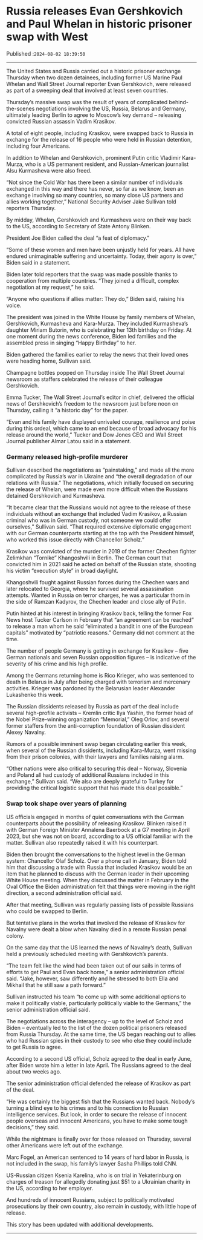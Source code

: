 # Russia releases Evan Gershkovich and Paul Whelan in historic prisoner swap with West

Published :`2024-08-02 18:39:50`

---

The United States and Russia carried out a historic prisoner exchange Thursday when two dozen detainees, including former US Marine Paul Whelan and Wall Street Journal reporter Evan Gershkovich, were released as part of a sweeping deal that involved at least seven countries.

Thursday’s massive swap was the result of years of complicated behind-the-scenes negotiations involving the US, Russia, Belarus and Germany, ultimately leading Berlin to agree to Moscow’s key demand – releasing convicted Russian assassin Vadim Krasikov.

A total of eight people, including Krasikov, were swapped back to Russia in exchange for the release of 16 people who were held in Russian detention, including four Americans.

In addition to Whelan and Gershkovich, prominent Putin critic Vladimir Kara-Murza, who is a US permanent resident, and Russian-American journalist Alsu Kurmasheva were also freed.

“Not since the Cold War has there been a similar number of individuals exchanged in this way and there has never, so far as we know, been an exchange involving so many countries, so many close US partners and allies working together,” National Security Adviser Jake Sullivan told reporters Thursday.

By midday, Whelan, Gershkovich and Kurmasheva were on their way back to the US, according to Secretary of State Antony Blinken.

President Joe Biden called the deal “a feat of diplomacy.”

“Some of these women and men have been unjustly held for years. All have endured unimaginable suffering and uncertainty. Today, their agony is over,” Biden said in a statement.

Biden later told reporters that the swap was made possible thanks to cooperation from multiple countries. “They joined a difficult, complex negotiation at my request,” he said.

“Anyone who questions if allies matter: They do,” Biden said, raising his voice.

The president was joined in the White House by family members of Whelan, Gershkovich, Kurmasheva and Kara-Murza. They included Kurmasheva’s daughter Miriam Butorin, who is celebrating her 13th birthday on Friday. At one moment during the news conference, Biden led families and the assembled press in singing “Happy Birthday” to her.

Biden gathered the families earlier to relay the news that their loved ones were heading home, Sullivan said.

Champagne bottles popped on Thursday inside The Wall Street Journal newsroom as staffers celebrated the release of their colleague Gershkovich.

Emma Tucker, The Wall Street Journal’s editor in chief, delivered the official news of Gershkovich’s freedom to the newsroom just before noon on Thursday, calling it “a historic day” for the paper.

“Evan and his family have displayed unrivaled courage, resilience and poise during this ordeal, which came to an end because of broad advocacy for his release around the world,” Tucker and Dow Jones CEO and Wall Street Journal publisher Almar Latou said in a statement.

### Germany released high-profile murderer

Sullivan described the negotiations as “painstaking,” and made all the more complicated by Russia’s war in Ukraine and “the overall degradation of our relations with Russia.” The negotiations, which initially focused on securing the release of Whelan, were made even more difficult when the Russians detained Gershkovich and Kurmasheva.

“It became clear that the Russians would not agree to the release of these individuals without an exchange that included Vadim Krasikov, a Russian criminal who was in German custody, not someone we could offer ourselves,” Sullivan said. “That required extensive diplomatic engagement with our German counterparts starting at the top with the President himself, who worked this issue directly with Chancellor Scholz.”

Krasikov was convicted of the murder in 2019 of the former Chechen fighter Zelimkhan “Tornike” Khangoshvili in Berlin. The German court that convicted him in 2021 said he acted on behalf of the Russian state, shooting his victim “execution style” in broad daylight.

Khangoshvili fought against Russian forces during the Chechen wars and later relocated to Georgia, where he survived several assassination attempts. Wanted in Russia on terror charges, he was a particular thorn in the side of Ramzan Kadyrov, the Chechen leader and close ally of Putin.

Putin hinted at his interest in bringing Krasikov back, telling the former Fox News host Tucker Carlson in February that “an agreement can be reached” to release a man whom he said “eliminated a bandit in one of the European capitals” motivated by “patriotic reasons.” Germany did not comment at the time.

The number of people Germany is getting in exchange for Krasikov – five German nationals and seven Russian opposition figures – is indicative of the severity of his crime and his high profile.

Among the Germans returning home is Rico Krieger, who was sentenced to death in Belarus in July after being charged with terrorism and mercenary activities. Krieger was pardoned by the Belarusian leader Alexander Lukashenko this week.

The Russian dissidents released by Russia as part of the deal include several high-profile activists – Kremlin critic Ilya Yashin, the former head of the Nobel Prize-winning organization “Memorial,” Oleg Orlov, and several former staffers from the anti-corruption foundation of Russian dissident Alexey Navalny.

Rumors of a possible imminent swap began circulating earlier this week, when several of the Russian dissidents, including Kara-Murza, went missing from their prison colonies, with their lawyers and families raising alarm.

“Other nations were also critical to securing this deal – Norway, Slovenia and Poland all had custody of additional Russians included in this exchange,” Sullivan said. “We also are deeply grateful to Turkey for providing the critical logistic support that has made this deal possible.”

### Swap took shape over years of planning

US officials engaged in months of quiet conversations with the German counterparts about the possibility of releasing Krasikov. Blinken raised it with German Foreign Minister Annalena Baerbock at a G7 meeting in April 2023, but she was not on board, according to a US official familiar with the matter. Sullivan also repeatedly raised it with his counterpart.

Biden then brought the conversations to the highest level in the German system: Chancellor Olaf Scholz. Over a phone call in January, Biden told him that discussing a trade with Russia that included Krasikov would be an item that he planned to discuss with the German leader in their upcoming White House meeting. When they discussed the matter in February in the Oval Office the Biden administration felt that things were moving in the right direction, a second administration official said.

After that meeting, Sullivan was regularly passing lists of possible Russians who could be swapped to Berlin.

But tentative plans in the works that involved the release of Krasikov for Navalny were dealt a blow when Navalny died in a remote Russian penal colony.

On the same day that the US learned the news of Navalny’s death, Sullivan held a previously scheduled meeting with Gershkovich’s parents.

“The team felt like the wind had been taken out of our sails in terms of efforts to get Paul and Evan back home,” a senior administration official said. “Jake, however, saw differently and he stressed to both Ella and Mikhail that he still saw a path forward.”

Sullivan instructed his team “to come up with some additional options to make it politically viable, particularly politically viable to the Germans,” the senior administration official said.

The negotiations across the interagency – up to the level of Scholz and Biden – eventually led to the list of the dozen political prisoners released from Russia Thursday. At the same time, the US began reaching out to allies who had Russian spies in their custody to see who else they could include to get Russia to agree.

According to a second US official, Scholz agreed to the deal in early June, after Biden wrote him a letter in late April. The Russians agreed to the deal about two weeks ago.

The senior administration official defended the release of Krasikov as part of the deal.

“He was certainly the biggest fish that the Russians wanted back. Nobody’s turning a blind eye to his   crimes and to his connection to Russian intelligence services. But look, in order to secure the release of innocent people overseas and innocent Americans, you have to make some tough decisions,” they said.

While the nightmare is finally over for those released on Thursday, several other Americans were left out of the exchange.

Marc Fogel, an American sentenced to 14 years of hard labor in Russia, is not included in the swap, his family’s lawyer Sasha Phillips told CNN.

US-Russian citizen Ksenia Karelina, who is on trial in Yekaterinburg on charges of treason for allegedly donating just $51 to a Ukrainian charity in the US, according to her employer.

And hundreds of innocent Russians, subject to politically motivated prosecutions by their own country, also remain in custody, with little hope of release.

This story has been updated with additional developments.

---

